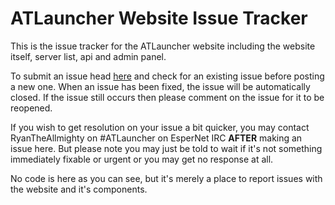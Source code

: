 ATLauncher Website Issue Tracker
================================

This is the issue tracker for the ATLauncher website including the website itself, server list, api and admin panel.

To submit an issue head [here](https://github.com/ATLauncher/Website-Issues/issues) and check for an existing issue before posting a new one. When an issue has been fixed, the issue will be automatically closed. If the issue still occurs then please comment on the issue for it to be reopened.

If you wish to get resolution on your issue a bit quicker, you may contact RyanTheAllmighty on #ATLauncher on EsperNet IRC **AFTER** making an issue here. But please note you may just be told to wait if it's not something immediately fixable or urgent or you may get no response at all.

No code is here as you can see, but it's merely a place to report issues with the website and it's components.
